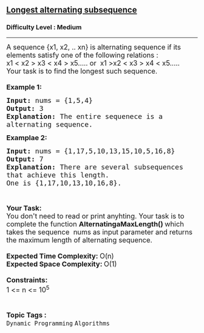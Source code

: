 <h2><a href="https://practice.geeksforgeeks.org/problems/longest-alternating-subsequence5951/1?page=3&sprint=50746f92a895c22a50504ac0c1fb9c84&sortBy=submissions">Longest alternating subsequence</a></h2><h3>Difficulty Level : Medium</h3><hr><div class="problems_problem_content__Xm_eO"><p><span style="font-size:18px">A sequence {x1, x2, .. xn} is alternating sequence if its elements satisfy one of the following relations :<br>
x1 &lt; x2 &gt; x3 &lt; x4 &gt; x5..... or &nbsp;x1 &gt;x2 &lt; x3 &gt; x4 &lt; x5.....<br>
Your task is to find the longest such sequence.<br>
<br>
<strong>Example 1:</strong></span></p>

<pre><span style="font-size:18px"><strong>Input: </strong>nums = {1,5,4}
<strong>Output: </strong>3
<strong>Explanation: </strong>The entire sequenece is a 
alternating sequence.</span>
</pre>

<p><span style="font-size:18px"><strong>Examplae 2:</strong></span></p>

<pre><span style="font-size:18px"><strong>Input: </strong>nums = {</span><span style="font-size:18px">1,17,5,10,13,15,10,5,16,8}
<strong>Output: </strong>7
<strong>Explanation: </strong>There are several subsequences
that achieve this length. 
One is {1,17,10,13,10,16,8}.</span>
</pre>

<p>&nbsp;</p>

<p><span style="font-size:18px"><strong>Your Task:</strong><br>
You don't need to read or print anyhting. Your task is to complete the function&nbsp;<strong>AlternatingaMaxLength()&nbsp;</strong>which takes the sequence&nbsp; nums as input parameter and returns the maximum length of alternating sequence.<br>
<br>
<strong>Expected Time Complexity:&nbsp;</strong>O(n)<br>
<strong>Expected Space Complexity:&nbsp;</strong>O(1)<br>
<br>
<strong>Constraints:</strong><br>
1 &lt;= n &lt;= 10<sup>5</sup></span></p>
</div><br><p><span style=font-size:18px><strong>Topic Tags : </strong><br><code>Dynamic Programming</code>&nbsp;<code>Algorithms</code>&nbsp;